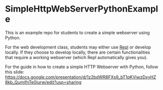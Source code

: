 # SimpleHttpWebServerPythonExample

This is an example repo for students to create a simple webserver using Python. 

For the web development class, students may either use [Repl](https://repl.it/) or develop locally. 
If they choose to develop locally, there are certain functionalities that require a working webserver (which Repl automatically gives you).

For the guide in how to create a simple HTTP Webserver with Python, follow this slide: 
<https://docs.google.com/presentation/d/1z2bdWR8FXs9_bT1pKViwzDxyHZ8kb_QumifnTe0iurw/edit?usp=sharing>
